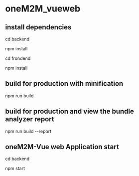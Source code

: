 # oneM2M_vueweb


## install dependencies
cd backend

npm install

cd frondend

npm install

## build for production with minification
npm run build

## build for production and view the bundle analyzer report
npm run build --report



## oneM2M-Vue web Application start
cd backend

npm start
